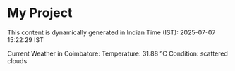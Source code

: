 # My Project

This content is dynamically generated in Indian Time (IST): 2025-07-07 15:22:29 IST


Current Weather in Coimbatore:
Temperature: 31.88 °C
Condition: scattered clouds
